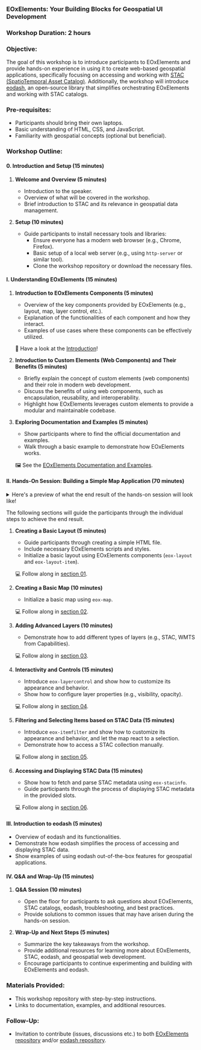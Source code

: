 ### EOxElements: Your Building Blocks for Geospatial UI Development

### Workshop Duration: 2 hours

### Objective:

The goal of this workshop is to introduce participants to EOxElements and provide hands-on experience in using it to create web-based geospatial applications, specifically focusing on accessing and working with [STAC (SpatioTemporal Asset Catalog)](https://stacspec.org/). Additionally, the workshop will introduce [eodash](https://eodash.org/), an open-source library that simplifies orchestrating EOxElements and working with STAC catalogs.

### Pre-requisites:

- Participants should bring their own laptops.
- Basic understanding of HTML, CSS, and JavaScript.
- Familiarity with geospatial concepts (optional but beneficial).

### Workshop Outline:

#### **0. Introduction and Setup (15 minutes)**

1. **Welcome and Overview (5 minutes)**

   - Introduction to the speaker.
   - Overview of what will be covered in the workshop.
   - Brief introduction to STAC and its relevance in geospatial data management.

2. **Setup (10 minutes)**
   - Guide participants to install necessary tools and libraries:
     - Ensure everyone has a modern web browser (e.g., Chrome, Firefox).
     - Basic setup of a local web server (e.g., using `http-server` or similar tool).
     - Clone the workshop repository or download the necessary files.

#### **I. Understanding EOxElements (15 minutes)**

1. **Introduction to EOxElements Components (5 minutes)**

   - Overview of the key components provided by EOxElements (e.g., layout, map, layer control, etc.).
   - Explanation of the functionalities of each component and how they interact.
   - Examples of use cases where these components can be effectively utilized.

   📖 Have a look at the [Introduction](./INTRODUCTION.md)!

2. **Introduction to Custom Elements (Web Components) and Their Benefits (5 minutes)**

   - Briefly explain the concept of custom elements (web components) and their role in modern web development.
   - Discuss the benefits of using web components, such as encapsulation, reusability, and interoperability.
   - Highlight how EOxElements leverages custom elements to provide a modular and maintainable codebase.

3. **Exploring Documentation and Examples (5 minutes)**

   - Show participants where to find the official documentation and examples.
   - Walk through a basic example to demonstrate how EOxElements works.

   🖼️ See the [EOxElements Documentation and Examples](https://eox-a.github.io/EOxElements/).

#### **II. Hands-On Session: Building a Simple Map Application (70 minutes)**

<details>
<summary>Here's a preview of what the end result of the hands-on session will look like!</summary>
<img src="./screenshots/06.png">
</details>

The following sections will guide the participants through the individual steps to achieve the end result.

1. **Creating a Basic Layout (5 minutes)**

   - Guide participants through creating a simple HTML file.
   - Include necessary EOxElements scripts and styles.
   - Initialize a basic layout using EOxElements components (`eox-layout` and `eox-layout-item`).

   💻 Follow along in [section 01](./01-eox-layout/).

2. **Creating a Basic Map (10 minutes)**

   - Initialize a basic map using `eox-map`.

   💻 Follow along in [section 02](./02-eox-map/).

3. **Adding Advanced Layers (10 minutes)**

   - Demonstrate how to add different types of layers (e.g., STAC, WMTS from Capabilities).

   💻 Follow along in [section 03](./03-eox-map-advanced/).

4. **Interactivity and Controls (15 minutes)**

   - Introduce `eox-layercontrol` and show how to customize its appearance and behavior.
   - Show how to configure layer properties (e.g., visibility, opacity).

   💻 Follow along in [section 04](./04-eox-layercontrol/).

5. **Filtering and Selecting Items based on STAC Data (15 minutes)**

   - Introduce `eox-itemfilter` and show how to customize its appearance and behavior, and let the map react to a selection.
   - Demonstrate how to access a STAC collection manually.

   💻 Follow along in [section 05](./05-eox-itemfilter/).

6. **Accessing and Displaying STAC Data (15 minutes)**

   - Show how to fetch and parse STAC metadata using `eox-stacinfo`.
   - Guide participants through the process of displaying STAC metadata in the provided slots.

   💻 Follow along in [section 06](./06-eox-stacinfo/).

#### **III. Introduction to eodash (5 minutes)**

- Overview of eodash and its functionalities.
- Demonstrate how eodash simplifies the process of accessing and displaying STAC data.
- Show examples of using eodash out-of-the-box features for geospatial applications.

#### **IV. Q&A and Wrap-Up (15 minutes)**

1. **Q&A Session (10 minutes)**

   - Open the floor for participants to ask questions about EOxElements, STAC catalogs, eodash, troubleshooting, and best practices.
   - Provide solutions to common issues that may have arisen during the hands-on session.

2. **Wrap-Up and Next Steps (5 minutes)**
   - Summarize the key takeaways from the workshop.
   - Provide additional resources for learning more about EOxElements, STAC, eodash, and geospatial web development.
   - Encourage participants to continue experimenting and building with EOxElements and eodash.

### Materials Provided:

- This workshop repository with step-by-step instructions.
- Links to documentation, examples, and additional resources.

### Follow-Up:

- Invitation to contribute (issues, discussions etc.) to both [EOxElements repository](https://github.com/EOX-A/EOxElements) and/or [eodash repository](https://github.com/eodash).

